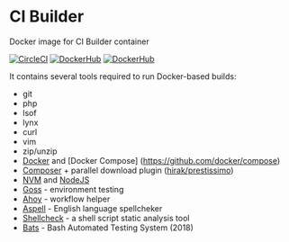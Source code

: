 # CI Builder
Docker image for CI Builder container

[![CircleCI](https://circleci.com/gh/drevops/ci-builder.svg?style=svg)](https://circleci.com/gh/drevops/ci-builder)
[![DockerHub](https://img.shields.io/docker/build/drevops/ci-builder.svg)](https://hub.docker.com/r/drevops/ci-builder/)
[![DockerHub](https://img.shields.io/docker/automated/drevops/ci-builder.svg)](https://hub.docker.com/r/drevops/ci-builder/)

It contains several tools required to run Docker-based builds:
- git
- php
- lsof
- lynx
- curl
- vim
- zip/unzip
- [Docker](https://github.com/docker/docker-ce) and [Docker Compose] (https://github.com/docker/compose)
- [Composer](https://github.com/composer/composer) + parallel download plugin ([hirak/prestissimo](https://github.com/hirak/prestissimo))
- [NVM](https://github.com/nvm-sh/nvm) and [NodeJS](https://github.com/nodejs/node)
- [Goss](https://github.com/aelsabbahy/goss) - environment testing
- [Ahoy](https://github.com/ahoy-cli/ahoy) - workflow helper
- [Aspell](https://github.com/GNUAspell/aspell) - English language spellcheker
- [Shellcheck](https://github.com/koalaman/shellcheck) - a shell script static analysis tool
- [Bats](https://github.com/bats-core/bats-core) - Bash Automated Testing System (2018)
